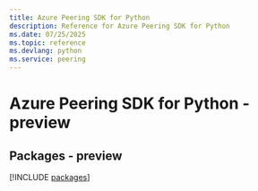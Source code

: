 ```yaml
---
title: Azure Peering SDK for Python
description: Reference for Azure Peering SDK for Python
ms.date: 07/25/2025
ms.topic: reference
ms.devlang: python
ms.service: peering
---
```

# Azure Peering SDK for Python - preview
## Packages - preview
[!INCLUDE [packages](peering-index.md)]